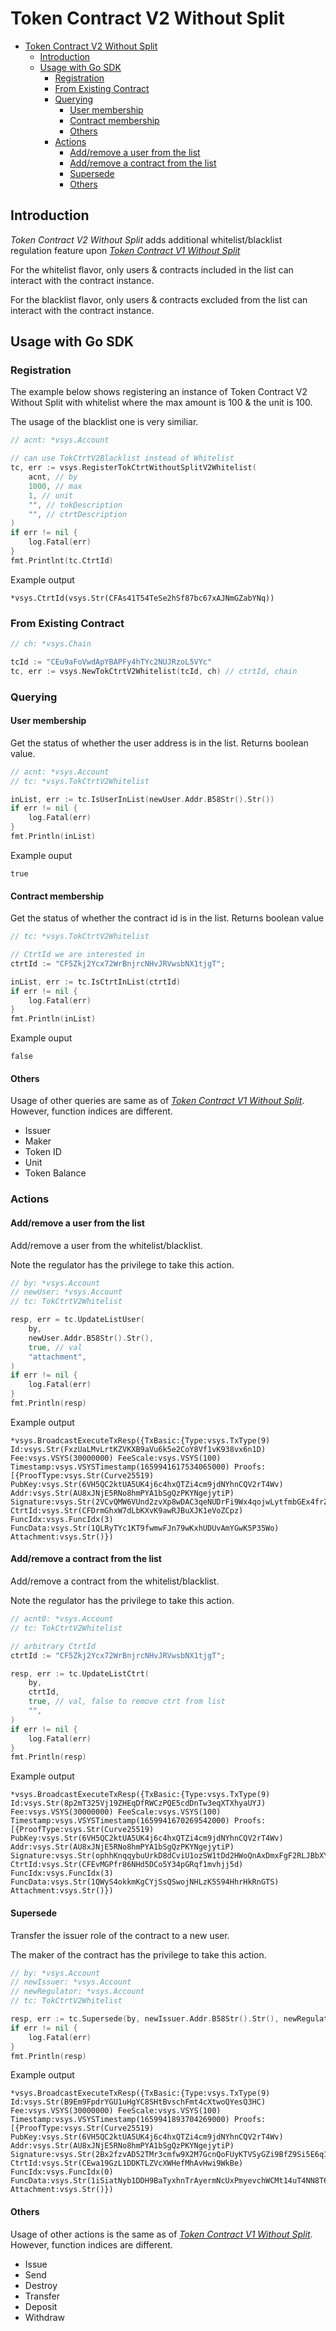 # Token Contract V2 Without Split

- [Token Contract V2 Without Split](#token-contract-v2-without-split)
  - [Introduction](#introduction)
  - [Usage with Go SDK](#usage-with-go-sdk)
    - [Registration](#registration)
    - [From Existing Contract](#from-existing-contract)
    - [Querying](#querying)
      - [User membership](#user-membership)
      - [Contract membership](#contract-membership)
      - [Others](#others)
    - [Actions](#actions)
      - [Add/remove a user from the list](#addremove-a-user-from-the-list)
      - [Add/remove a contract from the list](#addremove-a-contract-from-the-list)
      - [Supersede](#supersede)
      - [Others](#others-1)

## Introduction

_Token Contract V2 Without Split_ adds additional whitelist/blacklist regulation feature upon _[Token Contract V1 Without Split](./tok_ctrt_no_split.md)_

For the whitelist flavor, only users & contracts included in the list can interact with the contract instance.

For the blacklist flavor, only users & contracts excluded from the list can interact with the contract instance.

## Usage with Go SDK

### Registration

The example below shows registering an instance of Token Contract V2 Without Split with whitelist where the max amount is 100 & the unit is 100.

The usage of the blacklist one is very similiar.

```go
// acnt: *vsys.Account

// can use TokCtrtV2Blacklist instead of Whitelist
tc, err := vsys.RegisterTokCtrtWithoutSplitV2Whitelist(
	acnt, // by
	1000, // max
	1, // unit
	"", // tokDescription
	"", // ctrtDescription
)
if err != nil {
    log.Fatal(err)
}
fmt.Printlnt(tc.CtrtId)
```

Example output

```
*vsys.CtrtId(vsys.Str(CFAs41T54TeSe2hSf87bc67xAJNmGZabYNq))
```

### From Existing Contract

```go
// ch: *vsys.Chain

tcId := "CEu9aFoVwdApYBAPFy4hTYc2NUJRzoL5VYc" 
tc, err := vsys.NewTokCtrtV2Whitelist(tcId, ch) // ctrtId, chain
```

### Querying

#### User membership

Get the status of whether the user address is in the list. Returns boolean value.

```go
// acnt: *vsys.Account
// tc: *vsys.TokCtrtV2Whitelist

inList, err := tc.IsUserInList(newUser.Addr.B58Str().Str())
if err != nil {
	log.Fatal(err)
}
fmt.Println(inList)
```

Example ouput

```
true
```

#### Contract membership

Get the status of whether the contract id is in the list. Returns boolean value

```go
// tc: *vsys.TokCtrtV2Whitelist

// CtrtId we are interested in
ctrtId := "CF5Zkj2Ycx72WrBnjrcNHvJRVwsbNX1tjgT";

inList, err := tc.IsCtrtInList(ctrtId)
if err != nil {
    log.Fatal(err)
}
fmt.Println(inList)
```

Example ouput

```
false
```

#### Others

Usage of other queries are same as of _[Token Contract V1 Without Split](./tok_ctrt_no_split.md)_. However, function indices are different.

* Issuer
* Maker
* Token ID
* Unit
* Token Balance

### Actions

#### Add/remove a user from the list

Add/remove a user from the whitelist/blacklist.

Note the regulator has the privilege to take this action.

```go
// by: *vsys.Account
// newUser: *vsys.Account
// tc: TokCtrtV2Whitelist

resp, err = tc.UpdateListUser(
    by,
    newUser.Addr.B58Str().Str(),
    true, // val
    "attachment",
)
if err != nil {
    log.Fatal(err)
}
fmt.Println(resp)
```

Example output

```
*vsys.BroadcastExecuteTxResp({TxBasic:{Type:vsys.TxType(9) Id:vsys.Str(FxzUaLMvLrtKZVKXB9aVu6k5e2CoY8Vf1vK938vx6n1D) Fee:vsys.VSYS(30000000) FeeScale:vsys.VSYS(100) Timestamp:vsys.VSYSTimestamp(1659941617534065000) Proofs:[{ProofType:vsys.Str(Curve25519) PubKey:vsys.Str(6VH5QC2ktUA5UK4j6c4hxQTZi4cm9jdNYhnCQV2rT4Wv) Addr:vsys.Str(AU8xJNjE5RNo8hmPYA1bSgQzPKYNgejytiP) Signature:vsys.Str(2VCvQMW6VUnd2zvXp8wDAC3qeNUDrFi9Wx4qojwLytfmbGEx4frZjYJDkQgSv9nRSJTKAbTTG55MYvA3YKxZdDBR)}]} CtrtId:vsys.Str(CFDrmGhxW7dLbKXvK9awRJBuXJK1eVoZCpz) FuncIdx:vsys.FuncIdx(3) FuncData:vsys.Str(1QLRyTYc1KT9fwmwFJn79wKxhUDUvAmYGwK5P35Wo) Attachment:vsys.Str()})
```

#### Add/remove a contract from the list

Add/remove a contract from the whitelist/blacklist.

Note the regulator has the privilege to take this action.

```go
// acnt0: *vsys.Account
// tc: TokCtrtV2Whitelist

// arbitrary CtrtId
ctrtId := "CF5Zkj2Ycx72WrBnjrcNHvJRVwsbNX1tjgT";

resp, err := tc.UpdateListCtrt(
    by,
    ctrtId,
    true, // val, false to remove ctrt from list
    "",
)
if err != nil {
    log.Fatal(err)
}
fmt.Println(resp)
```

Example output

```
*vsys.BroadcastExecuteTxResp({TxBasic:{Type:vsys.TxType(9) Id:vsys.Str(8p2mT325Vj19ZHEqDfRWCzPQE5cdDnTw3eqXTXhyaUYJ) Fee:vsys.VSYS(30000000) FeeScale:vsys.VSYS(100) Timestamp:vsys.VSYSTimestamp(1659941670269542000) Proofs:[{ProofType:vsys.Str(Curve25519) PubKey:vsys.Str(6VH5QC2ktUA5UK4j6c4hxQTZi4cm9jdNYhnCQV2rT4Wv) Addr:vsys.Str(AU8xJNjE5RNo8hmPYA1bSgQzPKYNgejytiP) Signature:vsys.Str(ophhKnqqybuUrkD8dCviU1ozSW1tDd2HWoQnAxDmxFgF2RLJBbXYERYtcwYu9tpKgW6ERSKvgX3wBGS8W31vJQb)}]} CtrtId:vsys.Str(CFEvMGPfr86NHd5DCo5Y34pGRqf1mvhjj5d) FuncIdx:vsys.FuncIdx(3) FuncData:vsys.Str(1QWyS4okkmKgCYjSsQSwojNHLzK5S94HhrHkRnGTS) Attachment:vsys.Str()})
```

#### Supersede

Transfer the issuer role of the contract to a new user.

The maker of the contract has the privilege to take this action.

```go
// by: *vsys.Account
// newIssuer: *vsys.Account
// newRegulator: *vsys.Account
// tc: TokCtrtV2Whitelist

resp, err := tc.Supersede(by, newIssuer.Addr.B58Str().Str(), newRegulator.Addr.B58Str().Str(), "")
if err != nil {
    log.Fatal(err)
}
fmt.Println(resp)
```

Example output

```
*vsys.BroadcastExecuteTxResp({TxBasic:{Type:vsys.TxType(9) Id:vsys.Str(B9Em9FpdrYGU1uHgYC8SHtBvschFmt4cXtwoQYesQ3HC) Fee:vsys.VSYS(30000000) FeeScale:vsys.VSYS(100) Timestamp:vsys.VSYSTimestamp(1659941893704269000) Proofs:[{ProofType:vsys.Str(Curve25519) PubKey:vsys.Str(6VH5QC2ktUA5UK4j6c4hxQTZi4cm9jdNYhnCQV2rT4Wv) Addr:vsys.Str(AU8xJNjE5RNo8hmPYA1bSgQzPKYNgejytiP) Signature:vsys.Str(2Bx2fzvAD52TMr3cmfw9X2M7GcnQoFUyKTVSyGZi9BfZ9Si5E6q13resrBXz1MJtFdJ5XTkpbEXzdk7Vcxcja2cF)}]} CtrtId:vsys.Str(CEwa19GzL1DDKTLZVcXWHefMhAvHwi9WkBe) FuncIdx:vsys.FuncIdx(0) FuncData:vsys.Str(1iSiatNyb1DDH9BaTyxhnTrAyermNcUxPmyevchWCMt14uT4NN8T6rL24sBegdGdpgmRhZVE1du) Attachment:vsys.Str()})
```

#### Others

Usage of other actions is the same as of _[Token Contract V1 Without Split](./tok_ctrt_no_split.md)_. However, function indices are different.

* Issue
* Send
* Destroy
* Transfer
* Deposit
* Withdraw

